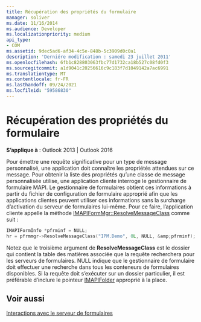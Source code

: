```yaml
---
title: Récupération des propriétés du formulaire
manager: soliver
ms.date: 11/16/2014
ms.audience: Developer
ms.localizationpriority: medium
api_type:
- COM
ms.assetid: 9dec5ad6-af34-4c5e-848b-5c3909d0c0a1
description: 'Derniére modification : samedi 23 juillet 2011'
ms.openlocfilehash: 6fb1c828803063fbc77d1732ca18b527c08fd0f3
ms.sourcegitcommit: a1d9041c20256616c9c183f7d1049142a7ac6991
ms.translationtype: MT
ms.contentlocale: fr-FR
ms.lasthandoff: 09/24/2021
ms.locfileid: "59586830"
---
```

# <a name="retrieving-form-properties"></a>Récupération des propriétés du formulaire

  
  
**S’applique à** : Outlook 2013 | Outlook 2016 
  
Pour émettre une requête significative pour un type de message personnalisé, une application doit connaître les propriétés attendues sur ce message. Pour obtenir la liste des propriétés qu’une classe de message personnalisée utilise, une application cliente interroge le gestionnaire de formulaire MAPI. Le gestionnaire de formulaires obtient ces informations à partir du fichier de configuration de formulaire approprié afin que les applications clientes peuvent utiliser ces informations sans la surcharge d’activation du serveur de formulaires lui-même. Pour ce faire, l’application cliente appelle la méthode [IMAPIFormMgr::ResolveMessageClass](imapiformmgr-resolvemessageclass.md) comme suit : 
  
```cpp
IMAPIFormInfo *pfrminf = NULL;
hr = pfrmmgr->ResolveMessageClass("IPM.Demo", 0L, NULL, &amp;pfrminf);

```

Notez que le troisième argument de **ResolveMessageClass** est le dossier qui contient la table des matières associée que la requête recherchera pour les serveurs de formulaires. NULL indique que le gestionnaire de formulaire doit effectuer une recherche dans tous les conteneurs de formulaires disponibles. Si la requête doit s’exécuter sur un dossier particulier, il est préférable d’inclure le pointeur [IMAPIFolder](imapifolderimapicontainer.md) approprié à la place. 
  
## <a name="see-also"></a>Voir aussi



[Interactions avec le serveur de formulaires](form-server-interactions.md)

